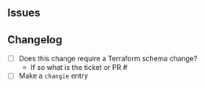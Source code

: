 ## Issues

<!-- paste an issue link here from github/gitlab -->

## Changelog

- [ ] Does this change require a Terraform schema change?
  - If so what is the ticket or PR #
- [ ] Make a `changie` entry
